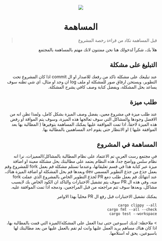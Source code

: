 <div align="center">
<img src="https://i.suar.me/n9vGN/m" />
  
<h1>المساهمة</h1>

</div>

<div dir="rtl">

 > قبل المساهمة تكاد من قراءة رخصة المشروع

هلآ بك، شكرآ لدخولك هنا نحن ممتنون لانك مهتم بالمساهمة بالمجتمع

## التبليغ على مشكلة
عند تبليغك على مشكلة تاكد من رفعك للاصدار او ال commit اذا كان المشروع تحت التطوير، ويستحن ارفاق صور للمشكلة او ملف log ان وجد او مثال، اي شي تظنه سوف يساعد بحل المشكلة، ويفضل كتابة وصف كافي يشرح المشكلة.

## طلب ميزة
عند طلب ميزة في مشروع معين، يفضل وصف الميزة بشكل كامل، ولمذا تظن انه من الافضل وجودها والمشاكل التي سوف تعالجها هذه الميزة، وسوف يتم المواقة او رفض هذه الميزة لاحقآ، اذا تمت المواقفة عليها يمكنك المساهمة بتوفيرها ( المطالبة بها بعد الموافقة عليها ) او الانتظار حتى يقوم احد المساهمين بالمطالبة بها.

## المساهمة في المشروع
في مجتمع رست العربي تم الاعتماد على نظام المطالبة بالمشاكل/المميزات، نرا انه نظام سلس وواضح جدآ، هذه النظام يعتمد على مطالبتك بحل مشكلة معينة او اضافة ميزة عبر كتابة هذا
في قسم تعليقاتها، وعندما تستلم مشكلة قم بعمل fork للمشروع وقم بعمل جذع من جذع التطوير المسمى dev وبعدها قم بحل المشكلة او اضافة الميزة هناك، عند انتهائك قم بعمل طلب دمع PR لجذع التطوير الخاص بالمشروع الذي عملت fork منه، وفي هذه ال PR سوف يتم تشفيل الاختبارات والتاكد ان الكود الخاص بك لايسبب مشاكل، وبعدها سوف تتم مراجعته من قبل المراجعين، ودمجه اذا تمت الموافقة عليه.

يمكنك تشغيل الاختبارات قبل رفع ال PR محليآ بهذا الاوامر
<div rtl="ltr">

```
cargo clippy --all
cargo fmt --all --check
cargo test --workspace
```
</div>
 > ملاحظة: لديك اسبوعين حتى تبدا العمل على المشكلة/الميزة التي قمت بالمطالبة بها، اذا كان هناك مساهم يريد العمل عليها وانت لم تقم بالعمل عليها من بعد مطالبتك لها باسبوعين، يحق له استلامها.

</div>
